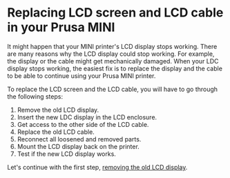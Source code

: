 # Replacing LCD screen and LCD cable in your Prusa MINI

It might happen that your MINI printer's LCD display stops working. There are many reasons why the LCD display could stop working. For example, the display or the cable might get mechanically damaged. When your LDC display stops working, the easiest fix is to replace the display and the cable to be able to continue using your Prusa MINI printer.

To replace the LCD screen and the LCD cable, you will have to go through the following steps:

1. Remove the old LCD display.
2. Insert the new LDC display in the LCD enclosure.
3. Get access to the other side of the LCD cable.
4. Replace the old LCD cable.
5. Reconnect all loosened and removed parts.
6. Mount the LCD display back on the printer.
7. Test if the new LCD display works.

Let's continue with the first step, [removing the old LCD display](prusa-research/replacing-lcd-screen-and-lcd-cable-in-your-prusa-mini/removing-the-old-lcd-display.md).
